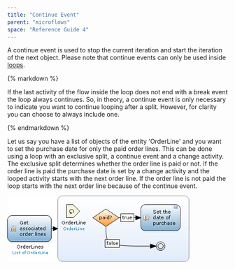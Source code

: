 ```yaml
---
title: "Continue Event"
parent: "microflows"
space: "Reference Guide 4"
---
```

A continue event is used to stop the current iteration and start the iteration of the next object. Please note that continue events can only be used inside [loops](loop).

<div class="alert alert-warning">{% markdown %}

If the last activity of the flow inside the loop does not end with a break event the loop always continues. So, in theory, a continue event is only necessary to indicate you want to continue looping after a split. However, for clarity you can choose to always include one.

{% endmarkdown %}</div>

Let us say you have a list of objects of the entity 'OrderLine' and you want to set the purchase date for only the paid order lines. This can be done using a loop with an exclusive split, a continue event and a change activity. The exclusive split determines whether the order line is paid or not. If the order line is paid the purchase date is set by a change activity and the looped activity starts with the next order line. If the order line is not paid the loop starts with the next order line because of the continue event.

![](attachments/819203/917941.png)
